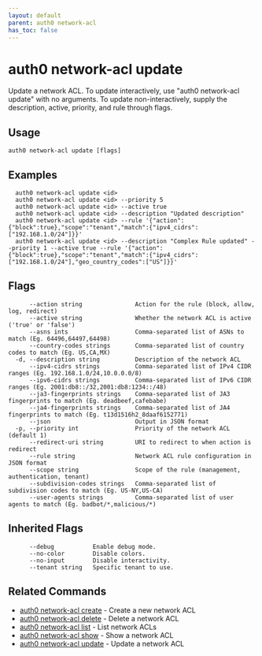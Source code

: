 ```yaml
---
layout: default
parent: auth0 network-acl
has_toc: false
---
```

# auth0 network-acl update

Update a network ACL.
To update interactively, use "auth0 network-acl update" with no arguments.
To update non-interactively, supply the description, active, priority, and rule through flags.


## Usage
```
auth0 network-acl update [flags]
```

## Examples

```
  auth0 network-acl update <id>
  auth0 network-acl update <id> --priority 5 
  auth0 network-acl update <id> --active true
  auth0 network-acl update <id> --description "Updated description"
  auth0 network-acl update <id> --rule '{"action":{"block":true},"scope":"tenant","match":{"ipv4_cidrs":["192.168.1.0/24"]}}'
  auth0 network-acl update <id> --description "Complex Rule updated" --priority 1 --active true --rule '{"action":{"block":true},"scope":"tenant","match":{"ipv4_cidrs":["192.168.1.0/24"],"geo_country_codes":["US"]}}'
```


## Flags

```
      --action string               Action for the rule (block, allow, log, redirect)
      --active string               Whether the network ACL is active ('true' or 'false')
      --asns ints                   Comma-separated list of ASNs to match (Eg. 64496,64497,64498)
      --country-codes strings       Comma-separated list of country codes to match (Eg. US,CA,MX)
  -d, --description string          Description of the network ACL
      --ipv4-cidrs strings          Comma-separated list of IPv4 CIDR ranges (Eg. 192.168.1.0/24,10.0.0.0/8)
      --ipv6-cidrs strings          Comma-separated list of IPv6 CIDR ranges (Eg. 2001:db8::/32,2001:db8:1234::/48)
      --ja3-fingerprints strings    Comma-separated list of JA3 fingerprints to match (Eg. deadbeef,cafebabe)
      --ja4-fingerprints strings    Comma-separated list of JA4 fingerprints to match (Eg. t13d1516h2_8daaf6152771)
      --json                        Output in JSON format
  -p, --priority int                Priority of the network ACL (default 1)
      --redirect-uri string         URI to redirect to when action is redirect
      --rule string                 Network ACL rule configuration in JSON format
      --scope string                Scope of the rule (management, authentication, tenant)
      --subdivision-codes strings   Comma-separated list of subdivision codes to match (Eg. US-NY,US-CA)
      --user-agents strings         Comma-separated list of user agents to match (Eg. badbot/*,malicious/*)
```


## Inherited Flags

```
      --debug           Enable debug mode.
      --no-color        Disable colors.
      --no-input        Disable interactivity.
      --tenant string   Specific tenant to use.
```


## Related Commands

- [auth0 network-acl create](auth0_network-acl_create.md) - Create a new network ACL
- [auth0 network-acl delete](auth0_network-acl_delete.md) - Delete a network ACL
- [auth0 network-acl list](auth0_network-acl_list.md) - List network ACLs
- [auth0 network-acl show](auth0_network-acl_show.md) - Show a network ACL
- [auth0 network-acl update](auth0_network-acl_update.md) - Update a network ACL


